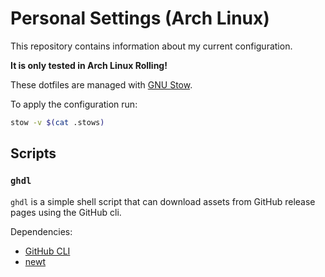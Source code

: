 # Personal Settings (Arch Linux)
This repository contains information about my current configuration.

**It is only tested in Arch Linux Rolling!**

These dotfiles are managed with
[GNU Stow](https://www.gnu.org/software/stow/).

To apply the configuration run:

```bash
stow -v $(cat .stows)
```

## Scripts
### `ghdl`
`ghdl` is a simple shell script that can download assets from GitHub release
pages using the GitHub cli.

Dependencies:

- [GitHub CLI](https://github.com/cli/cli/blob/trunk/docs/install_linux.md)
- [newt](https://archlinux.org/packages/community/x86_64/libnewt/)

